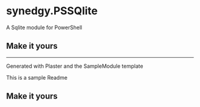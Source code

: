 # synedgy.PSSQlite

A Sqlite module for PowerShell

## Make it yours

---
Generated with Plaster and the SampleModule template


This is a sample Readme

## Make it yours

